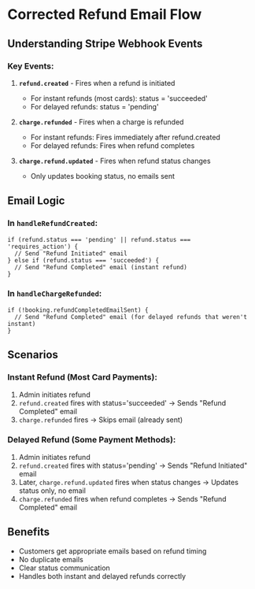 # Corrected Refund Email Flow

## Understanding Stripe Webhook Events

### Key Events:
1. **`refund.created`** - Fires when a refund is initiated
   - For instant refunds (most cards): status = 'succeeded'
   - For delayed refunds: status = 'pending'

2. **`charge.refunded`** - Fires when a charge is refunded
   - For instant refunds: Fires immediately after refund.created
   - For delayed refunds: Fires when refund completes

3. **`charge.refund.updated`** - Fires when refund status changes
   - Only updates booking status, no emails sent

## Email Logic

### In `handleRefundCreated`:
```
if (refund.status === 'pending' || refund.status === 'requires_action') {
  // Send "Refund Initiated" email
} else if (refund.status === 'succeeded') {
  // Send "Refund Completed" email (instant refund)
}
```

### In `handleChargeRefunded`:
```
if (!booking.refundCompletedEmailSent) {
  // Send "Refund Completed" email (for delayed refunds that weren't instant)
}
```

## Scenarios

### Instant Refund (Most Card Payments):
1. Admin initiates refund
2. `refund.created` fires with status='succeeded'
   → Sends "Refund Completed" email
3. `charge.refunded` fires
   → Skips email (already sent)

### Delayed Refund (Some Payment Methods):
1. Admin initiates refund
2. `refund.created` fires with status='pending'
   → Sends "Refund Initiated" email
3. Later, `charge.refund.updated` fires when status changes
   → Updates status only, no email
4. `charge.refunded` fires when refund completes
   → Sends "Refund Completed" email

## Benefits
- Customers get appropriate emails based on refund timing
- No duplicate emails
- Clear status communication
- Handles both instant and delayed refunds correctly